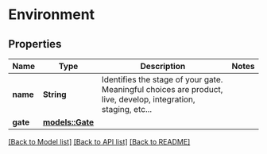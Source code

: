 # Environment

## Properties

Name | Type | Description | Notes
------------ | ------------- | ------------- | -------------
**name** | **String** | Identifies the stage of your gate. Meaningful choices are product, live, develop, integration, staging, etc... | 
**gate** | [**models::Gate**](Gate.md) |  | 

[[Back to Model list]](../README.md#documentation-for-models) [[Back to API list]](../README.md#documentation-for-api-endpoints) [[Back to README]](../README.md)


